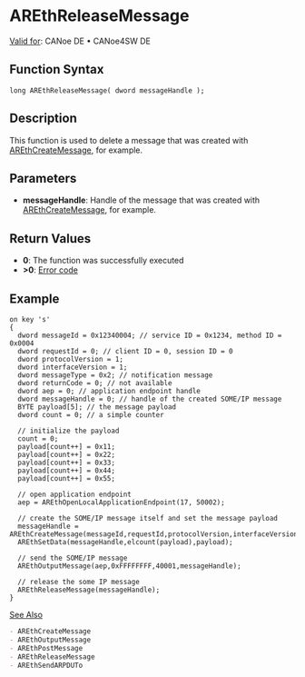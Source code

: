 # AREthReleaseMessage

[Valid for](../../../../Shared/FeatureAvailability.md): CANoe DE • CANoe4SW DE

## Function Syntax

```plaintext
long AREthReleaseMessage( dword messageHandle );
```

## Description

This function is used to delete a message that was created with [AREthCreateMessage](CAPLfunctionAREthCreateMessage.md), for example.

## Parameters

- **messageHandle**: Handle of the message that was created with [AREthCreateMessage](CAPLfunctionAREthCreateMessage.md), for example.

## Return Values

- **0**: The function was successfully executed
- **>0**: [Error code](../CAPLfunctionsAREthILErrorCodes.md)

## Example

```plaintext
on key 's'
{
  dword messageId = 0x12340004; // service ID = 0x1234, method ID = 0x0004
  dword requestId = 0; // client ID = 0, session ID = 0
  dword protocolVersion = 1;
  dword interfaceVersion = 1;
  dword messageType = 0x2; // notification message
  dword returnCode = 0; // not available
  dword aep = 0; // application endpoint handle
  dword messageHandle = 0; // handle of the created SOME/IP message
  BYTE payload[5]; // the message payload
  dword count = 0; // a simple counter

  // initialize the payload
  count = 0;
  payload[count++] = 0x11;
  payload[count++] = 0x22;
  payload[count++] = 0x33;
  payload[count++] = 0x44;
  payload[count++] = 0x55;

  // open application endpoint
  aep = AREthOpenLocalApplicationEndpoint(17, 50002);

  // create the SOME/IP message itself and set the message payload
  messageHandle = AREthCreateMessage(messageId,requestId,protocolVersion,interfaceVersion,messageType,returnCode);
  AREthSetData(messageHandle,elcount(payload),payload);

  // send the SOME/IP message
  AREthOutputMessage(aep,0xFFFFFFFF,40001,messageHandle);

  // release the some IP message
  AREthReleaseMessage(messageHandle);
}
```

[See Also](javascript:void(0);)

```markdown
- AREthCreateMessage
- AREthOutputMessage
- AREthPostMessage
- AREthReleaseMessage
- AREthSendARPDUTo
```
